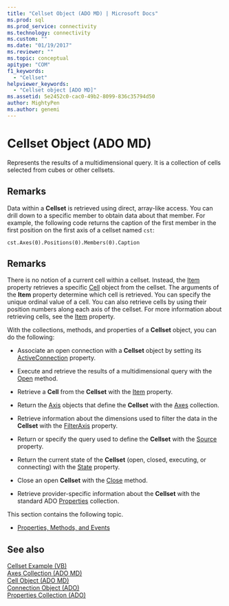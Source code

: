 ```yaml
---
title: "Cellset Object (ADO MD) | Microsoft Docs"
ms.prod: sql
ms.prod_service: connectivity
ms.technology: connectivity
ms.custom: ""
ms.date: "01/19/2017"
ms.reviewer: ""
ms.topic: conceptual
apitype: "COM"
f1_keywords: 
  - "Cellset"
helpviewer_keywords: 
  - "Cellset object [ADO MD]"
ms.assetid: 5e2452c0-cac0-49b2-8099-836c35794d50
author: MightyPen
ms.author: genemi
---
```

# Cellset Object (ADO MD)
Represents the results of a multidimensional query. It is a collection of cells selected from cubes or other cellsets.  
  
## Remarks  
 Data within a **Cellset** is retrieved using direct, array-like access. You can drill down to a specific member to obtain data about that member. For example, the following code returns the caption of the first member in the first position on the first axis of a cellset named `cst`:  
  
```  
cst.Axes(0).Positions(0).Members(0).Caption  
```  
  
## Remarks  
 There is no notion of a current cell within a cellset. Instead, the [Item](../../../ado/reference/ado-md-api/item-property-ado-md-cellset.md) property retrieves a specific [Cell](../../../ado/reference/ado-md-api/cell-object-ado-md.md) object from the cellset. The arguments of the **Item** property determine which cell is retrieved. You can specify the unique ordinal value of a cell. You can also retrieve cells by using their position numbers along each axis of the cellset. For more information about retrieving cells, see the [Item](../../../ado/reference/ado-md-api/item-property-ado-md-cellset.md) property.  
  
 With the collections, methods, and properties of a **Cellset** object, you can do the following:  
  
-   Associate an open connection with a **Cellset** object by setting its [ActiveConnection](../../../ado/reference/ado-md-api/activeconnection-property-ado-md.md) property.  
  
-   Execute and retrieve the results of a multidimensional query with the [Open](../../../ado/reference/ado-md-api/open-method-ado-md.md) method.  
  
-   Retrieve a **Cell** from the **Cellset** with the [Item](../../../ado/reference/ado-md-api/item-property-ado-md-cellset.md) property.  
  
-   Return the [Axis](../../../ado/reference/ado-md-api/axis-object-ado-md.md) objects that define the **Cellset** with the [Axes](../../../ado/reference/ado-md-api/axes-collection-ado-md.md) collection.  
  
-   Retrieve information about the dimensions used to filter the data in the **Cellset** with the [FilterAxis](../../../ado/reference/ado-md-api/filteraxis-property-ado-md.md) property.  
  
-   Return or specify the query used to define the **Cellset** with the [Source](../../../ado/reference/ado-md-api/source-property-ado-md.md) property.  
  
-   Return the current state of the **Cellset** (open, closed, executing, or connecting) with the [State](../../../ado/reference/ado-md-api/state-property-ado-md.md) property.  
  
-   Close an open **Cellset** with the [Close](../../../ado/reference/ado-md-api/close-method-ado-md.md) method.  
  
-   Retrieve provider-specific information about the **Cellset** with the standard ADO [Properties](../../../ado/reference/ado-api/properties-collection-ado.md) collection.  
  
 This section contains the following topic.  
  
-   [Properties, Methods, and Events](../../../ado/reference/ado-md-api/cellset-object-properties-methods-and-events.md)  
  
## See also  
 [Cellset Example (VB)](../../../ado/reference/ado-md-api/cellset-example-vb.md)   
 [Axes Collection (ADO MD)](../../../ado/reference/ado-md-api/axes-collection-ado-md.md)   
 [Cell Object (ADO MD)](../../../ado/reference/ado-md-api/cell-object-ado-md.md)   
 [Connection Object (ADO)](../../../ado/reference/ado-api/connection-object-ado.md)   
 [Properties Collection (ADO)](../../../ado/reference/ado-api/properties-collection-ado.md)
